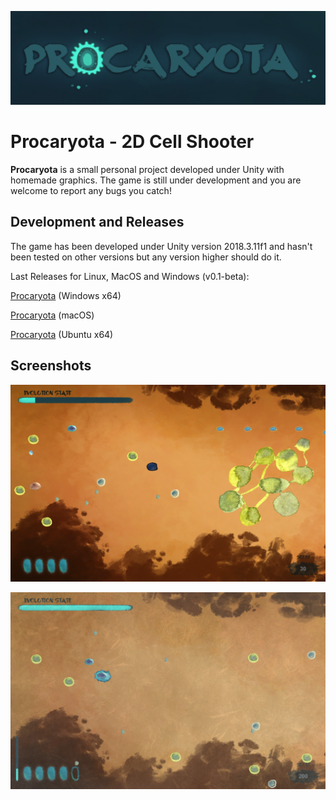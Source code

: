 ![procaryota logo](images/logo.png)
# Procaryota - 2D Cell Shooter

**Procaryota** is a small personal project developed under Unity with homemade graphics.
The game is still under development and you are welcome to report any bugs you catch!

## Development and Releases

The game has been developed under Unity version 2018.3.11f1 and hasn't been tested on other versions but any version higher should do it.

Last Releases for Linux, MacOS and Windows (v0.1-beta):

[Procaryota](https://github.com/WeiPhil/Procaryota/releases/download/v0.1-beta/Procaryota-Windows-v01beta.zip) (Windows x64)

[Procaryota](https://github.com/WeiPhil/Procaryota/releases/download/v0.1-beta/Procaryota-MacOS-v01beta.zip) (macOS)

[Procaryota](https://github.com/WeiPhil/Procaryota/releases/download/v0.1-beta/Procaryota-Linux-v01beta.zip) (Ubuntu x64)

## Screenshots

![procaryota screenshot2](images/screen2.png)

![procaryota screenshot1](images/screen1.png)
